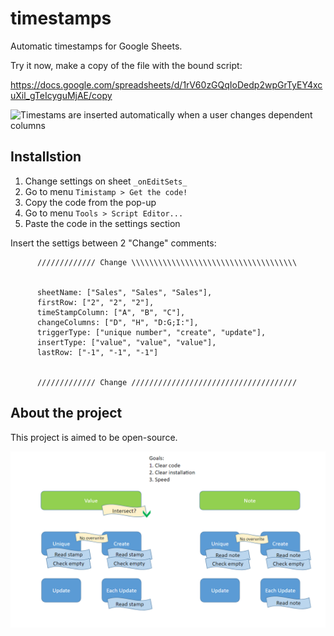 # timestamps

Automatic timestamps for Google Sheets.

Try it now, make a copy of the file with the bound script:

https://docs.google.com/spreadsheets/d/1rV60zGQqIoDedp2wpGrTyEY4xcuXil_gTeIcyguMjAE/copy

![Timestams are inserted automatically when a user changes dependent columns](https://raw.githubusercontent.com/Max-Makhrov/timestamps/master/pics/timestamps_teaser%2005.gif)

## Installstion

 1. Change settings on sheet `_onEditSets_`
 2. Go to menu `Timistamp > Get the code!`
 3. Copy the code from the pop-up
 4. Go to menu `Tools > Script Editor...`
 5. Paste the code in the settings section

Insert the settigs between 2 "Change" comments:

```
      ///////////// Change \\\\\\\\\\\\\\\\\\\\\\\\\\\\\\\\\\\\\
      
      
      sheetName: ["Sales", "Sales", "Sales"],
      firstRow: ["2", "2", "2"],
      timeStampColumn: ["A", "B", "C"],
      changeColumns: ["D", "H", "D:G;I:"],
      triggerType: ["unique number", "create", "update"],
      insertType: ["value", "value", "value"],
      lastRow: ["-1", "-1", "-1"]
      
      
      ///////////// Change /////////////////////////////////////  
```

## About the project
This project is aimed to be open-source.

![Scheme 01](https://raw.githubusercontent.com/Max-Makhrov/timestamps/master/pics/scheme%2001.png)


<!--stackedit_data:
eyJoaXN0b3J5IjpbMzYzNTk3NjE4XX0=
-->